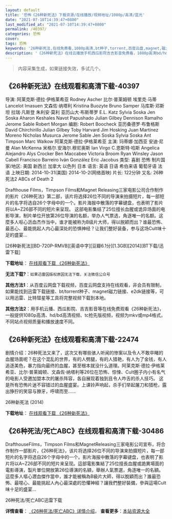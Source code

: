 ```yaml
---
layout: default
title: '恐怖《26种新死法》下载资源/在线播放/视频地址/1080p/高清/蓝光'
date: "2021-07-10T14:39:47+0800"
last_modified_at: "2021-07-10T14:39:47+0800"
permalink: /40397/
categories: 恐怖
cover:
tags: 恐怖
keywords: '26种新死法,在线免费看,1080p高清,bt种子,torrent,百度云盘,magnet,磁力链,迅雷下载资源'
description: '《26种新死法》在线云播放手机西瓜影院吉吉影音免费看，1080p高清bd/hd未删减完整版和tc抢先枪版，mkv/mp4格式，附带bt/torrent种子、magnet/磁力链、百度云盘、网盘资源迅雷下载链接'
---
```


>内容采集生成，如果链接失效，多试几个。


## 《26种新死法》在线观看和高清下载-40397

导演: 阿莱克斯·德拉·伊格莱希亚 Rodney Ascher 比尔·普莱姆顿 埃里克·马蒂 Lancelot Imasuen 文森佐·纳塔利 Kristina Buozyte Bruno Samper 马库斯·邓斯坦 拉瑞·凡斯登 朱利安·莫利 亚历山大·布斯蒂罗 E.L. Katz Sylvia Soska Jen Soska Aharon Keshales Navot Papushado Julian Gilbey Dennison Ramalho Jerome Sable Robert Morgan 编剧: Robert Boocheck 亚历桑德罗·布鲁格斯 David Chirchirillo Julian Gilbey Toby Harvard Jim Hosking Juan Martínez Moreno Nicholas Musurca Jerome Sable Jen Soska Sylvia Soska Ant Timpson Marc Walkow 阿莱克斯·德拉·伊格莱希亚 主演: 玛蒂娜·加西亚 安迪·尼曼 Alan McKenna 米格尔.安海尔.穆尼奥斯 Ian Virgo C.恩斯特·哈斯 Angelica Alejandro Alys Crocker Ben Maccabee Victoria Broom Ryan Winsley Jason Cabell Francisco Barreiro Iván González Eric Jacobus 类型: 喜剧 恐怖 制片国家/地区: 美国 新西兰 加拿大 以色列 日本 语言: 英语 日语 希伯来语 葡萄牙语 法语 上映日期: 2014-10-31(美国) 2014-10-2(网络首映) 片长: 122分钟 又名: 26种死法2 ABCs of Death 2

Drafthouse Films，Timpson Films和Magnet Releasing三家电影公司合作制作的影片《26种死法》第二部，该片将选择26位不同的导演来拍摄短片，每一部短片的名字将选自26个字母中的一个。影片海报中散落的字幕键盘，也表明了影片将以A~Z26部不同的短片来呈现。 这部电影集结了25位擅长血腥或诡异场面的电影导演，制片单位开放第26位导演的名额，举办人气票选，角逐唯一的名额。这麼多人呕心沥血杰作当中，谁才能被称为B级片大师，得以脱颖而出？谁最恐怖、最恶心、最能挑起人内心最深处的恐惧神经？让我们整好装备，参与这场Cult味十足的盛宴…


[26种新死法][BD-720P-RMVB][英语中字][豆瓣6.1分][1.3GB][2014][BT下载/迅雷下载]

**下载地址**： [在线观看下载 《26种新死法》](https://www.btdx8.com/torrent/abcs_of_death_2_2014.html) 


**无法下载?**：`如果迅雷因版权原因无法下载，关注微信公众号 `

**其他方法1**：从百度云网盘下载视频，百度云网盘支持在线观看，非会员有限制，如果能找到迅雷下载链接、bt/torrent种子、magnet磁力链接、e2dk链接等，可以用迅雷、比特彗星等工具将完整视频下载到本地。

**其他方法2**：用手机云播、西瓜影院、吉吉影音等在线免费观看《26种新死法》，一般提供1080p高清、hd/bd高清视频、tc抢先版视频，视频为mkv或mp4格式，不同站点视频质量和播放速度不同。


## 《26种新死法》在线观看和高清下载-22474

剧情介绍：26种死法又来了，这次又有哪些骇人听闻的惨案以及令人不敢卒睹的血腥场面呢？在这个混乱的世界，有的人劈腿，有的人猎艳，有人为了金钱，有人追逐美色，暴力指向最终的血腥，甚至根本就没什么道理。阿莱克斯·德拉·伊格莱希亚、比尔·普莱姆顿、文森佐·纳塔利等26位在恐怖、惊悚、Cult圈子内小有名气的电影人受邀加盟本次的屠杀阵容，各自展现着独到且令人咋舌的杀人技巧。   这是所有恐怖片迷不容错过的血腥盛宴。上课铃声响起，杀手们举起屠刀和猎枪，露出狰狞的笑容与獠牙，呼啸而至……


26种新死法 (2014)

**下载地址**： [在线观看下载 《26种新死法》](https://www.btbtdy.me/btdy/dy456.html) 


## 《26种死法/死亡ABC》在线观看和高清下载-30486

DrafthouseFilms，Timpson Films和MagnetReleasing三家电影公司宣布，将合作制作一部影片，《26种死法》，该片将选择26位不同的导演来拍摄短片，每一部短片的名字将选自26个字母中的一个。影片海报中散落的字幕键盘，也表明了影片将以A~Z26部不同的短片来呈现。</span>這部電影集結了25位擅長血腥或詭異場面的電影導演，製片單位開放第26位導演的名額，舉辦人氣票選，角逐唯一的名額。這麼多人嘔心瀝血傑作當中，誰才能被稱為B級片大師，得以脫穎而出？誰最恐怖、最噁心、最能挑起人內心最深處的恐懼神經？讓我們整好裝備，參與這場Cult味十足的盛宴…


26种死法/死亡ABC迅雷下载

**详情查看**： [《26种死法/死亡ABC》详情介绍](/movie/30486/)， **查看更多**：[本站资源大全](/movie/t/all/)

